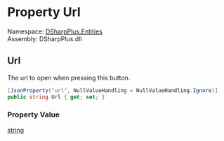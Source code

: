 # Property Url

Namespace: [DSharpPlus.Entities](DSharpPlus.Entities.md)  
Assembly: DSharpPlus.dll

## <a id="DSharpPlus_Entities_DiscordLinkButtonComponent_Url"></a>Url

The url to open when pressing this button.

```csharp
[JsonProperty("url", NullValueHandling = NullValueHandling.Ignore)]
public string Url { get; set; }
```

### Property Value

[string](https://learn.microsoft.com/dotnet/api/system.string)

